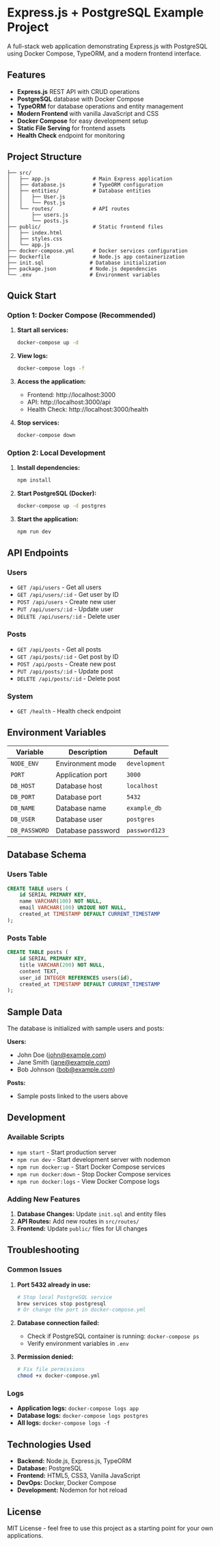# Express.js + PostgreSQL Example Project

A full-stack web application demonstrating Express.js with PostgreSQL using Docker Compose, TypeORM, and a modern frontend interface.

## Features

- **Express.js** REST API with CRUD operations
- **PostgreSQL** database with Docker Compose
- **TypeORM** for database operations and entity management
- **Modern Frontend** with vanilla JavaScript and CSS
- **Docker Compose** for easy development setup
- **Static File Serving** for frontend assets
- **Health Check** endpoint for monitoring

## Project Structure

```
├── src/
│   ├── app.js              # Main Express application
│   ├── database.js         # TypeORM configuration
│   ├── entities/           # Database entities
│   │   ├── User.js
│   │   └── Post.js
│   └── routes/             # API routes
│       ├── users.js
│       └── posts.js
├── public/                 # Static frontend files
│   ├── index.html
│   ├── styles.css
│   └── app.js
├── docker-compose.yml      # Docker services configuration
├── Dockerfile              # Node.js app containerization
├── init.sql               # Database initialization
├── package.json           # Node.js dependencies
└── .env                   # Environment variables
```

## Quick Start

### Option 1: Docker Compose (Recommended)

1. **Start all services:**
   ```bash
   docker-compose up -d
   ```

2. **View logs:**
   ```bash
   docker-compose logs -f
   ```

3. **Access the application:**
   - Frontend: http://localhost:3000
   - API: http://localhost:3000/api
   - Health Check: http://localhost:3000/health

4. **Stop services:**
   ```bash
   docker-compose down
   ```

### Option 2: Local Development

1. **Install dependencies:**
   ```bash
   npm install
   ```

2. **Start PostgreSQL (Docker):**
   ```bash
   docker-compose up -d postgres
   ```

3. **Start the application:**
   ```bash
   npm run dev
   ```

## API Endpoints

### Users
- `GET /api/users` - Get all users
- `GET /api/users/:id` - Get user by ID
- `POST /api/users` - Create new user
- `PUT /api/users/:id` - Update user
- `DELETE /api/users/:id` - Delete user

### Posts
- `GET /api/posts` - Get all posts
- `GET /api/posts/:id` - Get post by ID
- `POST /api/posts` - Create new post
- `PUT /api/posts/:id` - Update post
- `DELETE /api/posts/:id` - Delete post

### System
- `GET /health` - Health check endpoint

## Environment Variables

| Variable | Description | Default |
|----------|-------------|---------|
| `NODE_ENV` | Environment mode | `development` |
| `PORT` | Application port | `3000` |
| `DB_HOST` | Database host | `localhost` |
| `DB_PORT` | Database port | `5432` |
| `DB_NAME` | Database name | `example_db` |
| `DB_USER` | Database user | `postgres` |
| `DB_PASSWORD` | Database password | `password123` |

## Database Schema

### Users Table
```sql
CREATE TABLE users (
    id SERIAL PRIMARY KEY,
    name VARCHAR(100) NOT NULL,
    email VARCHAR(100) UNIQUE NOT NULL,
    created_at TIMESTAMP DEFAULT CURRENT_TIMESTAMP
);
```

### Posts Table
```sql
CREATE TABLE posts (
    id SERIAL PRIMARY KEY,
    title VARCHAR(200) NOT NULL,
    content TEXT,
    user_id INTEGER REFERENCES users(id),
    created_at TIMESTAMP DEFAULT CURRENT_TIMESTAMP
);
```

## Sample Data

The database is initialized with sample users and posts:

**Users:**
- John Doe (john@example.com)
- Jane Smith (jane@example.com)
- Bob Johnson (bob@example.com)

**Posts:**
- Sample posts linked to the users above

## Development

### Available Scripts

- `npm start` - Start production server
- `npm run dev` - Start development server with nodemon
- `npm run docker:up` - Start Docker Compose services
- `npm run docker:down` - Stop Docker Compose services
- `npm run docker:logs` - View Docker Compose logs

### Adding New Features

1. **Database Changes:** Update `init.sql` and entity files
2. **API Routes:** Add new routes in `src/routes/`
3. **Frontend:** Update `public/` files for UI changes

## Troubleshooting

### Common Issues

1. **Port 5432 already in use:**
   ```bash
   # Stop local PostgreSQL service
   brew services stop postgresql
   # Or change the port in docker-compose.yml
   ```

2. **Database connection failed:**
   - Check if PostgreSQL container is running: `docker-compose ps`
   - Verify environment variables in `.env`

3. **Permission denied:**
   ```bash
   # Fix file permissions
   chmod +x docker-compose.yml
   ```

### Logs

- **Application logs:** `docker-compose logs app`
- **Database logs:** `docker-compose logs postgres`
- **All logs:** `docker-compose logs -f`

## Technologies Used

- **Backend:** Node.js, Express.js, TypeORM
- **Database:** PostgreSQL
- **Frontend:** HTML5, CSS3, Vanilla JavaScript
- **DevOps:** Docker, Docker Compose
- **Development:** Nodemon for hot reload

## License

MIT License - feel free to use this project as a starting point for your own applications.
